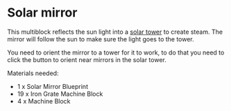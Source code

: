 # Solar mirror

This multiblock reflects the sun light into a [solar tower](6.5-solar-tower.md) to create steam.
The mirror will follow the sun to make sure the light goes to the tower. 

You need to orient the mirror to a tower for it to work, 
to do that you need to click the button to orient near mirrors in the solar tower.

Materials needed:
- 1 x Solar Mirror Blueprint
- 19 x Iron Grate Machine Block
- 4 x Machine Block